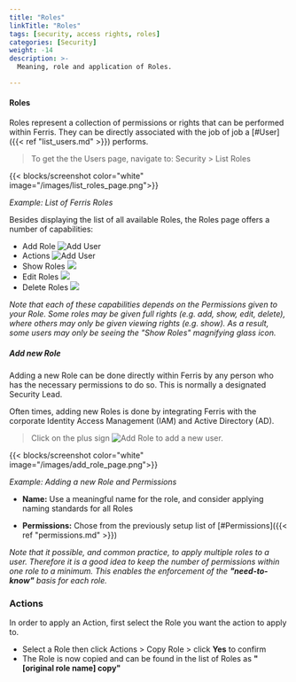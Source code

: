 ```yaml
---
title: "Roles"
linkTitle: "Roles"
tags: [security, access rights, roles] 
categories: [Security]
weight: -14
description: >-
  Meaning, role and application of Roles.

---
```


#### Roles

Roles represent a collection of permissions or rights that can be performed within Ferris. They can be directly associated with the job of job a [#User]({{< ref "list_users.md" >}}) performs.

> To get the the Users page, navigate to: Security > List Roles

{{< blocks/screenshot color="white" image="/images/list_roles_page.png">}}

*Example: List of Ferris Roles*

Besides displaying the list of all available Roles, the Roles page offers a number of capabilities:

- Add Role ![Add User](/images/add_icon.png) 
- Actions ![Add User](/images/actions_icon.png) 
- Show Roles ![](/images/view_icon.png)
- Edit Roles ![](/images/edit_icon.png)
- Delete Roles ![](/images/delete_icon.png)

*Note that each of these capabilities depends on the Permissions given to your Role. Some roles may be given full rights (e.g. add, show, edit, delete), where others may only be given viewing rights (e.g. show). As a result, some users may only be seeing the "Show Roles" magnifying glass icon.*



##### Add new Role

Adding a new Role can be done directly within Ferris by any person who has the necessary permissions to do so. This is normally a designated Security Lead. 

Often times, adding new Roles is done by integrating Ferris with the corporate Identity Access Management (IAM) and Active Directory (AD).

> Click on the plus sign ![Add Role](/images/add_icon.png) to add a new user.

{{< blocks/screenshot color="white" image="/images/add_role_page.png">}} 

*Example: Adding a new Role and Permissions*

- **Name:** Use a meaningful name for the role, and consider applying naming standards for all Roles

- **Permissions:** Chose from the previously setup list of [#Permissions]({{< ref "permissions.md" >}})

*Note that it possible, and common practice, to apply multiple roles to a user. Therefore it is a good idea to keep the number of permissions within one role to a minimum. This enables the enforcement of the **"need-to-know"** basis for each role.*



### Actions

In order to apply an Action, first select the Role you want the action to apply to.

- Select a Role then click Actions > Copy Role > click **Yes** to confirm
- The Role is now copied and can be found in the list of Roles as **"[original role name] copy"**



